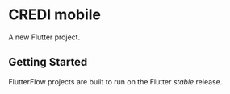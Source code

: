 # CREDI mobile

A new Flutter project.

## Getting Started

FlutterFlow projects are built to run on the Flutter _stable_ release.
